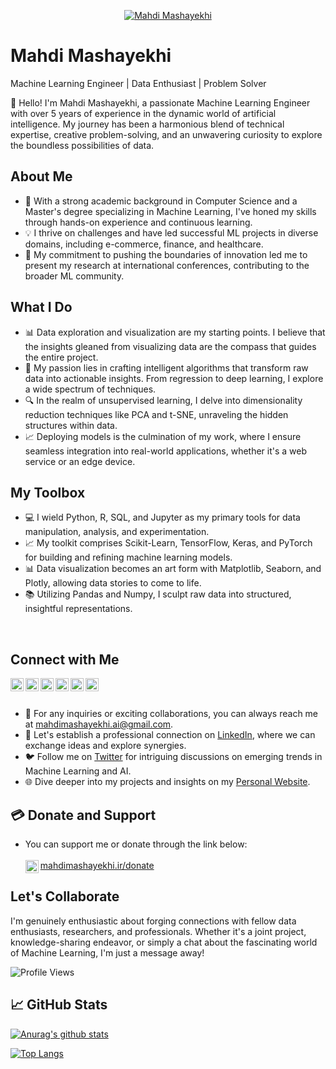 <p align="center">
  <a href="https://mahdimashayekhi.ir" target="_blank" rel="noreferrer"><img src="https://user-images.githubusercontent.com/108976550/205439817-4627fe82-bc98-4ef6-b0f6-a0de3022ca23.jpg" alt="Mahdi Mashayekhi"></a>
</p>

# Mahdi Mashayekhi
Machine Learning Engineer | Data Enthusiast | Problem Solver

👋 Hello! I'm Mahdi Mashayekhi, a passionate Machine Learning Engineer with over 5 years of experience in the dynamic world of artificial intelligence. My journey has been a harmonious blend of technical expertise, creative problem-solving, and an unwavering curiosity to explore the boundless possibilities of data.

## About Me
- 🌟 With a strong academic background in Computer Science and a Master's degree specializing in Machine Learning, I've honed my skills through hands-on experience and continuous learning.
- 💡 I thrive on challenges and have led successful ML projects in diverse domains, including e-commerce, finance, and healthcare.
- 🚀 My commitment to pushing the boundaries of innovation led me to present my research at international conferences, contributing to the broader ML community.

## What I Do
- 📊 Data exploration and visualization are my starting points. I believe that the insights gleaned from visualizing data are the compass that guides the entire project.
- 🤖 My passion lies in crafting intelligent algorithms that transform raw data into actionable insights. From regression to deep learning, I explore a wide spectrum of techniques.
- 🔍 In the realm of unsupervised learning, I delve into dimensionality reduction techniques like PCA and t-SNE, unraveling the hidden structures within data.
- 📈 Deploying models is the culmination of my work, where I ensure seamless integration into real-world applications, whether it's a web service or an edge device.

## My Toolbox
- 💻 I wield Python, R, SQL, and Jupyter as my primary tools for data manipulation, analysis, and experimentation.
- 📈 My toolkit comprises Scikit-Learn, TensorFlow, Keras, and PyTorch for building and refining machine learning models.
- 📊 Data visualization becomes an art form with Matplotlib, Seaborn, and Plotly, allowing data stories to come to life.
- 📚 Utilizing Pandas and Numpy, I sculpt raw data into structured, insightful representations.

<img src="https://img.shields.io/badge/dialogflow-FF9800?style=for-the-badge&logo=dialogflow&logoColor=white" alt=""></img>
<img src="https://img.shields.io/badge/TensorFlow-FF6F00?style=for-the-badge&logo=tensorflow&logoColor=white" alt=""></img>
<img src="https://img.shields.io/badge/Weights_&_Biases-FFBE00?style=for-the-badge&logo=WeightsAndBiases&logoColor=white" alt=""></img>
<img src="https://img.shields.io/badge/C%23-239120?style=for-the-badge&logo=c-sharp&logoColor=white" alt=""></img>
<img src="https://img.shields.io/badge/Python-3776AB?style=for-the-badge&logo=python&logoColor=white" alt=""></img>
<img src="https://img.shields.io/badge/HTML-239120?style=for-the-badge&logo=html5&logoColor=white" alt=""></img>
<img src="https://img.shields.io/badge/CSS-239120?&style=for-the-badge&logo=css3&logoColor=white" alt=""></img>
<img src="https://img.shields.io/badge/.NET-5C2D91?style=for-the-badge&logo=.net&logoColor=white" alt=""></img>
<img src="https://img.shields.io/badge/JavaScript-F7DF1E?style=for-the-badge&logo=javascript&logoColor=black" alt=""></img>
<img src="https://img.shields.io/badge/Sass-CC6699?style=for-the-badge&logo=sass&logoColor=white" alt=""></img>
<img src="https://img.shields.io/badge/PHP-777BB4?style=for-the-badge&logo=php&logoColor=white" alt=""></img>
<img src="https://img.shields.io/badge/GIT-E44C30?style=for-the-badge&logo=git&logoColor=white" alt=""></img>

## Connect with Me
<a href="https://mahdimashayekhi.ir"><img align="left" src="https://user-images.githubusercontent.com/108976550/205439604-2fc2cf1f-9b32-4793-8fbc-68ca7d7aef01.png" alt="Site Mahdi Mashayekhi" width="21px"/></a>
<a href="https://twitter.com/Mashayekhi_AI"><img align="left" src="https://user-images.githubusercontent.com/108976550/205439278-ef523083-6d42-4ca3-84de-1608dcd39d2c.png" alt="twitter Mahdi Mashayekhi" width="21px"/></a>
<a href="https://www.linkedin.com/in/mahdimashayekhi/"><img align="left" src="https://user-images.githubusercontent.com/108976550/205439314-6c244884-b22d-4e2a-b83b-94377b88a301.png" alt="Linkedin Mahdi Mashayekhi" width="21px"/></a>
<a href="https://www.youtube.com/@MahdiMashayekhi"><img align="left" src="https://user-images.githubusercontent.com/108976550/205439340-d4512d7e-aa6b-4dbd-80eb-9b2083583573.png" alt="YouTubr Mahdi Mashayekhi" width="21px"/></a>
<a href="https://medium.com/@MahdiMashayekhi"><img align="left" src="https://user-images.githubusercontent.com/108976550/205439524-fbd3f80c-ad61-4c20-8f53-b7797a023f4b.png" alt="Medium Mahdi Mashayekhi" width="21px"/></a>
<a href="https://www.instagram.com/mahdimashayekhi.ai/"><img align="left" src="https://user-images.githubusercontent.com/108976550/205439420-4acda2ac-ba3d-437e-b373-04e0e78929d7.png" alt="Instagram Mahdi Mashayekhi" width="21px"/></a>

<br/><br/>

- 📧 For any inquiries or exciting collaborations, you can always reach me at [mahdimashayekhi.ai@gmail.com](mailto:mahdimashayekhi.ai@gmail.com).
- 💼 Let's establish a professional connection on [LinkedIn](https://www.linkedin.com/in/mahdimashayekhi/), where we can exchange ideas and explore synergies.
- 🐦 Follow me on [Twitter](https://twitter.com/Mashayekhi_AI) for intriguing discussions on emerging trends in Machine Learning and AI.
- 🌐 Dive deeper into my projects and insights on my [Personal Website](https://mahdimashayekhi.ir).

## 💳 Donate and Support

- You can support me or donate through the link below:</br></br>
<a href="https://mahdimashayekhi.ir/donate"><img align="left" src="https://user-images.githubusercontent.com/108976550/205439604-2fc2cf1f-9b32-4793-8fbc-68ca7d7aef01.png" alt="Mahdi Mashayekhi Donate" width="21px"/></a>
<a href="https://mahdimashayekhi.ir/donate">mahdimashayekhi.ir/donate</a>

## Let's Collaborate
I'm genuinely enthusiastic about forging connections with fellow data enthusiasts, researchers, and professionals. Whether it's a joint project, knowledge-sharing endeavor, or simply a chat about the fascinating world of Machine Learning, I'm just a message away!

![Profile Views](https://komarev.com/ghpvc/?username=yourusername&color=blue)

## 📈 GitHub Stats 

[![Anurag's github stats](https://github-readme-stats.vercel.app/api?username=MahdiMashayekhi-Ai)](https://github.com/MahdiMashayekhi-Ai)

[![Top Langs](https://github-readme-stats.vercel.app/api/top-langs/?username=MahdiMashayekhi-Ai&layout=compact)](https://github.com/MahdiMashayekhi-Ai)

